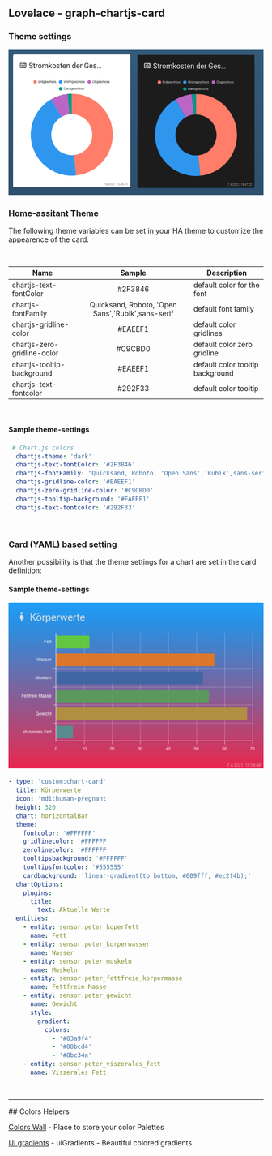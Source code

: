## Lovelace - graph-chartjs-card
### Theme settings


![theme_mode](theme_mode.png)

### Home-assitant Theme 

The following theme variables can be set in your HA theme to customize the appearence of the card.

<br>

| Name | Sample | Description |
|------|:-------:|-------------|
| chartjs-text-fontColor | #2F3846 | default color for the font|
| chartjs-fontFamily | Quicksand, Roboto, 'Open Sans','Rubik',sans-serif| default font family |
| chartjs-gridline-color | #EAEEF1| default color gridlines|
| chartjs-zero-gridline-color |#C9CBD0 | default color zero gridline |
| chartjs-tooltip-background | #EAEEF1| default color tooltip background|
| chartjs-text-fontcolor|#292F33 | default color tooltip  |
<br>

####  Sample theme-settings

```yaml
 # Chart.js colors
  chartjs-theme: 'dark'
  chartjs-text-fontColor: '#2F3846'
  chartjs-fontFamily: "Quicksand, Roboto, 'Open Sans','Rubik',sans-serif"
  chartjs-gridline-color: '#EAEEF1'
  chartjs-zero-gridline-color: '#C9CBD0'
  chartjs-tooltip-background: '#EAEEF1'
  chartjs-text-fontcolor: '#292F33'
```
<br>

### Card (YAML) based setting
Another possibility is that the theme settings for a chart are set in the card definition:

####  Sample theme-settings
![theme-setting](theme-setting.png)
<br>

```yaml
- type: 'custom:chart-card'
  title: Körperwerte
  icon: 'mdi:human-pregnant'
  height: 320
  chart: horizontalBar
  theme:
    fontcolor: '#FFFFFF'
    gridlinecolor: '#FFFFFF'
    zerolinecolor: '#FFFFFF'
    tooltipsbackground: '#FFFFFF'
    tooltipsfontcolor: '#555555'
    cardbackground: 'linear-gradient(to bottom, #009fff, #ec2f4b);'
  chartOptions:
    plugins:
      title:
        text: Aktuelle Werte
  entities:
    - entity: sensor.peter_koperfett
      name: Fett
    - entity: sensor.peter_korperwasser
      name: Wasser
    - entity: sensor.peter_muskeln
      name: Muskeln
    - entity: sensor.peter_fettfreie_korpermasse
      name: Fettfreie Masse
    - entity: sensor.peter_gewicht
      name: Gewicht
      style:
        gradient:
          colors:
            - '#03a9f4'
            - '#00bcd4'
            - '#8bc34a'
    - entity: sensor.peter_viszerales_fett
      name: Viszerales Fett
```
<br>
<hr>
## Colors Helpers

[Colors Wall](https://colorswall.com) - Place to store your color Palettes

[UI gradients](https://uigradients.com/) - uiGradients - Beautiful colored gradients

